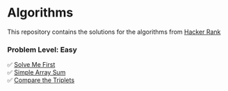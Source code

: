 <h1> Algorithms</h1>

 This repository contains the solutions for the algorithms from [Hacker Rank](https://www.hackerrank.com/dashboard)
 
 <h3> Problem Level: Easy </h3>

:white_check_mark: [Solve Me First](https://github.com/ekaterinadvolkova/Algorithms/tree/main/Easy/Solve%20Me%20First) <br>
:white_check_mark: [Simple Array Sum](https://github.com/ekaterinadvolkova/Algorithms/tree/main/Easy/Simple%20Array%20Sum) <br>
:white_check_mark: [Compare the Triplets](https://github.com/ekaterinadvolkova/Algorithms/tree/main/Easy/Compare%20the%20Triplets) <br>


